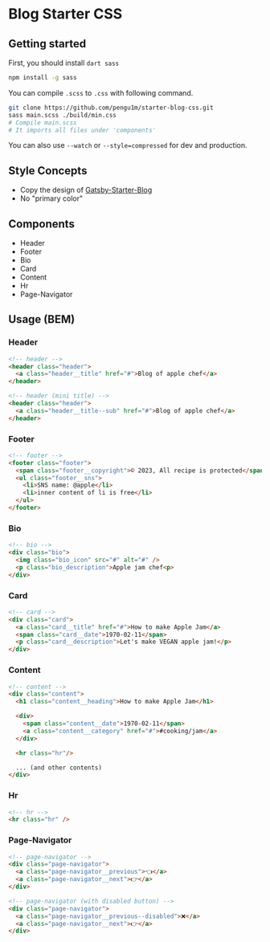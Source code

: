 # Blog Starter CSS

## Getting started

First, you should install `dart sass`

```bash
npm install -g sass
```

You can compile `.scss` to `.css` with following command.

```bash
git clone https://github.com/pengu1m/starter-blog-css.git
sass main.scss ./build/min.css
# Compile main.scss
# It imports all files under 'components'
```

You can also use `--watch` or `--style=compressed` for dev and production.

## Style Concepts

- Copy the design of [Gatsby-Starter-Blog][gsb]
- No "primary color"

## Components

- Header
- Footer
- Bio
- Card
- Content
- Hr
- Page-Navigator

## Usage (BEM)

### Header

```html
<!-- header -->
<header class="header">
  <a class="header__title" href="#">Blog of apple chef</a>
</header>

<!-- header (mini title) -->
<header class="header">
  <a class="header__title--sub" href="#">Blog of apple chef</a>
</header>
```

### Footer

```html
<!-- footer -->
<footer class="footer">
  <span class="footer__copyright">© 2023, All recipe is protected</span>
  <ul class="footer__sns">
    <li>SNS name: @apple</li>
    <li>inner content of li is free</li>
  </ul>
</footer>
```

### Bio

```html
<!-- bio -->
<div class="bio">
  <img class="bio_icon" src="#" alt="#" />
  <p class="bio_description">Apple jam chef<p>
</div>
```

### Card

```html
<!-- card -->
<div class="card">
  <a class="card__title" href="#">How to make Apple Jam</a>
  <span class="card__date">1970-02-11</span>
  <p class="card__description">Let's make VEGAN apple jam!</p>
</div>
```

### Content

```html
<!-- content -->
<div class="content">
  <h1 class="content__heading">How to make Apple Jam</h1>

  <div>
    <span class="content__date">1970-02-11</span>
    <a class="content__category" href="#">#cooking/jam</a>
  </div>

  <hr class="hr"/>

  ... (and other contents)
</div>
```

### Hr

```html
<!-- hr -->
<hr class="hr" />
```

### Page-Navigator

```html
<!-- page-navigator -->
<div class="page-navigator">
  <a class="page-navigator__previous">👈</a>
  <a class="page-navigator__next">👉</a>
</div>

<!-- page-navigator (with disabled button) -->
<div class="page-navigator">
  <a class="page-navigator__previous--disabled">❌</a>
  <a class="page-navigator__next">👉</a>
</div>
```

[gsb]: https://www.gatsbyjs.com/starters/gatsbyjs/gatsby-starter-blog